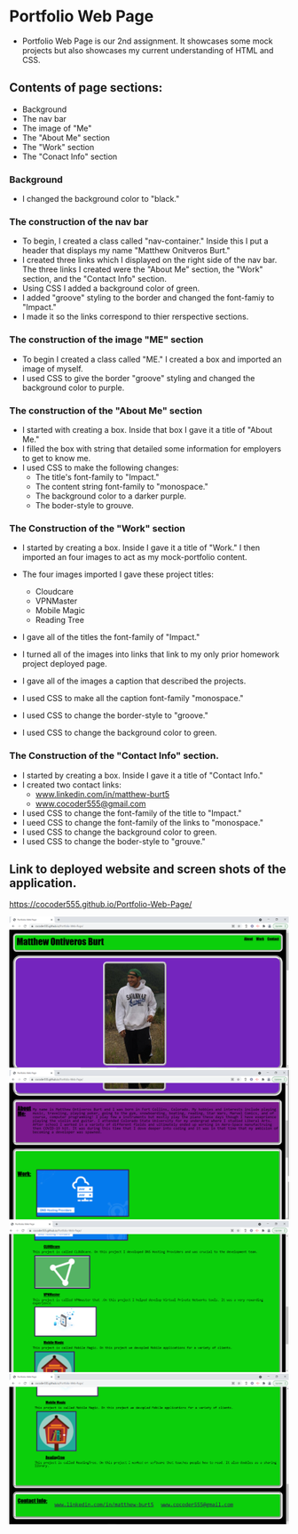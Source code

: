 # Portfolio Web Page
* Portfolio Web Page is our 2nd assignment. It showcases some mock projects but also showcases my current understanding of HTML and CSS.

## Contents of page sections:
* Background 
* The nav bar
* The image of "Me"
* The "About Me" section
* The "Work" section
* The "Conact Info" section

### Background
 * I changed the background color to "black."

### The construction of the nav bar

* To begin, I created a class called "nav-container." Inside this I put a header that displays my name "Matthew Onitveros Burt."  
* I created three links which I displayed on the right side of the nav bar.   The three links I created were the "About Me" section, the "Work" section, and the "Contact Info" section.
* Using CSS I added a background color of green.  
* I  added "groove" styling to the border and changed the font-famiy to "Impact."
* I made it so the links correspond to thier rerspective sections.

### The construction of the image "ME" section
* To begin I created a class called "ME."  I created a box and imported an image of myself.
* I used CSS to give the border "groove" styling and changed the background color to purple.

### The construction of the "About Me" section

* I started with creating a box.  Inside that box I gave it a title of "About Me."
* I filled the box with string that detailed some information for employers to get to know me.
* I used CSS to make the following changes:
    * The title's font-family to "Impact."
    * The content string font-family to "monospace."
    * The background color to a darker purple.
    * The boder-style to grouve.
    

### The Construction of the "Work" section
* I started by creating a box. Inside I gave it a title of "Work."  I then imported an four images to act as my mock-portfolio content.

* The four images imported I gave these project titles:
    * Cloudcare
    * VPNMaster
    * Mobile Magic
    * Reading Tree

* I gave all of the titles the font-family of "Impact."
* I turned all of the images into links that link to my only prior homework project deployed page.
* I gave all of the images a caption that described the projects.
* I used CSS to make all the caption font-family "monospace."
* I used CSS to change the border-style to "groove."
* I used CSS to change the background color to green.


### The Construction of the "Contact Info" section.

* I started by creating a box. Inside I gave it a title of "Contact Info." 
* I created two contact links:
    * www.linkedin.com/in/matthew-burt5
    * www.cocoder555@gmail.com
* I used CSS to change the font-family of the title to "Impact."
* I ueed CSS to change the font-family of the links to "monospace."
* I used CSS to change the background color to green.
* I used CSS to change the boder-style to "grouve."


## Link to deployed website and screen shots of the application.

https://cocoder555.github.io/Portfolio-Web-Page/

![screenshot1](/assets/screenshot1.png)
![screenshot2](/assets/screenshot2.png)
![screenshot3](/assets/screenshot3.png)
![screenshot4](/assets/screenshot4.png)